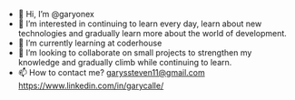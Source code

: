 - 👋 Hi, I’m @garyonex
- 👀 I’m interested in continuing to learn every day, learn about new technologies and gradually learn more about the world of development.
- 🌱 I’m currently learning at coderhouse
- 💞️ I’m looking to collaborate on small projects to strengthen my knowledge and gradually climb while continuing to learn.
- 📫 How to contact me? 
     garyssteven11@gmail.com
     https://www.linkedin.com/in/garycalle/

<!---
garyonex/garyonex is a ✨ special ✨ repository because its `README.md` (this file) appears on your GitHub profile.
You can click the Preview link to take a look at your changes.
--->
